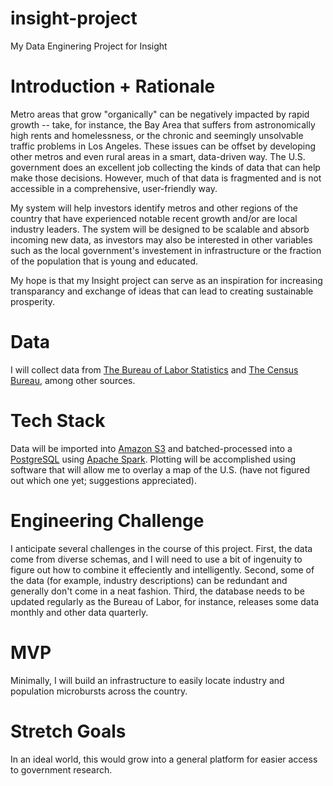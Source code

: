 # insight-project
My Data Enginering Project for Insight

# Introduction + Rationale
Metro areas that grow "organically" can be negatively impacted by rapid growth -- take, for instance, the Bay Area that suffers from astronomically high rents and homelessness, or the chronic and seemingly unsolvable traffic problems in Los Angeles. These issues can be offset by developing other metros and even rural areas in a smart, data-driven way. The U.S. government does an excellent job collecting the kinds of data that can help make those decisions. However, much of that data is fragmented and is not accessible in a comprehensive, user-friendly way. 

My system will help investors identify metros and other regions of the country that have experienced notable recent growth and/or are local industry leaders. The system will be designed to be scalable and absorb incoming new data, as investors may also be interested in other variables such as the local government's investement in infrastructure or the fraction of the population that is young and educated.

My hope is that my Insight project can serve as an inspiration for increasing transparancy and exchange of ideas that can lead to creating sustainable prosperity.

# Data 
I will collect data from [The Bureau of Labor Statistics](https://www.bls.gov/data/) and [The Census Bureau](https://www.census.gov/data.html), among other sources.

# Tech Stack
Data will be imported into [Amazon S3](https://aws.amazon.com/s3/) and batched-processed into a [PostgreSQL](https://www.postgresql.org/) using [Apache Spark](https://spark.apache.org/). Plotting will be accomplished using software that will allow me to overlay a map of the U.S. (have not figured out which one yet; suggestions appreciated).

# Engineering Challenge
I anticipate several challenges in the course of this project. First, the data come from diverse schemas, and I will need to use a bit of ingenuity to figure out how to combine it effeciently and intelligently. Second, some of the data (for example, industry descriptions) can be redundant and generally don't come in a neat fashion. Third, the database needs to be updated regularly as the Bureau of Labor, for instance, releases some data monthly and other data quarterly.

# MVP
Minimally, I will build an infrastructure to easily locate industry and population microbursts across the country.

# Stretch Goals
In an ideal world, this would grow into a general platform for easier access to government research.

